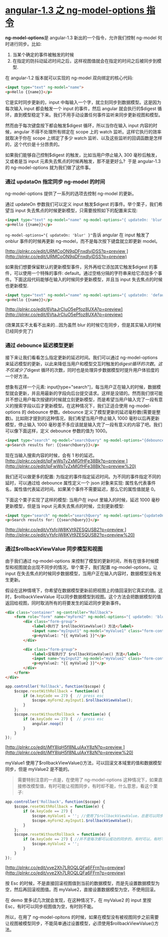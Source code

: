 # [angular-1.3 之 ng-model-options 指令](http://www.cnblogs.com/liulangmao/p/4105157.html)

**ng-model-options**是 angular-1.3 新出的一个指令，允许我们控制 ng-model 何时进行同步。比如:

1.  当某个确定的事件被触发的时候
1.  在指定的防抖动延迟时间之后，这样视图值就会在指定的时间之后被同步到模型.

在 angular-1.2 版本就可以实现的 ng-model 双向绑定的核心代码:

```html
<input type="text" ng-model="name">
<p>Hello {{name}}</p>
```

它是实时同步更新的，input 中每输入一个字，就立刻同步到数据模型。这是因为每次输入 input 都会触发一个 input 的事件，然后 angular 就会执行的$digest 循环，直到模型稳定下来。我们不用手动设置任何事件监听来同步更新视图和模型。

然而由于每次键盘按下都会触发$digest 循环，所以当你在输入 input 内容的时候，angular 不得不处理所有绑定在 scope 上的 watch 监听。这样它执行的效率就取决于你在 scope 上绑定了多少 watch 监听、以及这些监听的回调函数是怎样的，这个代价是十分昂贵的。

如果我们能够自己控制$digest 的触发，比如当用户停止输入 300 毫秒后触发，又或者是当 input 元素失去焦点的时候再触发，那不是更好么?  于是 angular-1.3 的 ng-model-options 就为我们做了这件事。

### 通过 updataOn 指定同步 ng-model 的时间

ng-model-options 提供了一系列的选项去控制 ng-model 的更新。

通过 updateOn 参数我们可以定义 input 触发$digest 的事件。举个栗子，我们希望当 input 失去焦点的时候更新模型，只需要按照如下的配置来实现:

```html
<input type="text" ng-model="name" ng-model-options="{ updateOn: 'blur' }">
<p>Hello {{name}}</p>
```

`ng-model-options="{ updateOn: 'blur' }"`告诉 angular 在 input 触发了 onblur 事件的时候再更新 ng-model，而不是每次按下键盘就立即更新 model。

[http://plnkr.co/edit/URMCoON9qDFnxdlyiDSS?p=preview ](http://plnkr.co/edit/URMCoON9qDFnxdlyiDSS?p=preview)

如果我们想要保留默认的更新模型事件，另外再给它添加其它触发$digest 的事件，可以使用一个特殊的事件: default。通过空格分隔的字符串来给它添加多个事件。下面这段代码能够在输入的时候同步更新模型，并且当 input 失去焦点的时候也更新模型.

```html
<input type="text" ng-model="name" ng-model-options="{ updateOn: 'default blur' }"/>
<p>Hello {{name}}</p>
```

[http://plnkr.co/edit/6VtaJrCIuO5ePfoz8UXA?p=preview](http://plnkr.co/edit/6VtaJrCIuO5ePfoz8UXA?p=preview)

(效果其实不太看不出来的...因为虽然 blur 的时候它在同步，但是其实输入的时候已经同步完了)

### 通过 debounce 延迟模型更新

接下来让我们看看怎么指定更新的延迟时间。我们可以通过 ng-model-options 来延迟模型的更新，以此来降低当用户和模型交互时触发的$digest 循环的次数。这不仅减少了$digest 循环的次数，同时也是处理异步数据模型时提升用户体验度的一个好方法。

想象有这样一个元素: input[type="search"]，每当用户正在输入的时候，数据模型就会更新，并且用最新的字段向后台提交请求。这样是没错的。然而我们很可能并不想让用户每次按键的时候就立刻更新模型，而是希望当用户输入完了一段有意义的搜索字段以后才更新模型。在这种情况下，我们正适合使用 ng-model-options 的 debounce 参数。debounce 定义了模型更新的延迟毫秒数(需要是整数)。比如刚才提到的这种情况，我们希望当用户停止输入 1000 毫秒以后再更新模型，停止输入 1000 毫秒差不多应该就是输入完了一段有意义的内容了吧。我们可以像下面这样，定义 debounce 参数的值为 1000。

```html
<input type="search" ng-model="searchQuery" ng-model-options="{debounce:1000}">
<p>Search results for: {{searchQuery}}</p>
```

现在当输入搜索内容的时候，会有 1 秒的延迟。[http://plnkr.co/edit/lpFwWsTvZxMGfHFe38Bk?p=preview ](http://plnkr.co/edit/lpFwWsTvZxMGfHFe38Bk?p=preview%20)

我们还可以做更多的配置: 为指定的事件指定延迟时间。为不同的事件指定不同的延时，可以通过给 debounce 属性定义一个 json 对象来实现: 属性名代表事件名，属性值代表延迟时间。如果某个事件不需要延迟，那么它的属性值就是 0。

下面这个栗子实现了这样的模型: 当用户在 input 里输入的时候，延迟 1000 毫秒更新模型，但是当 input 元素失去焦点的时候，立刻更新模型:

```html
<input type="search" ng-model="searchQuery" ng-model-options="{updateOn:'default blur'，debounce:{default:1000，blur:0}}">
<p>Search results for: {{searchQuery}}</p>
```

[http://plnkr.co/edit/yYsfcjW8KVt9ZESQUSB2?p=preview ](http://plnkr.co/edit/yYsfcjW8KVt9ZESQUSB2?p=preview%20)

### 通过$rollbackViewValue 同步模型和视图

由于我们通过 ng-model-options 来控制了模型的更新时间，所有在很多时候模型和视图就会出现不同步的情况。举个栗子，我们配置 ng-model-options，让 input 在失去焦点的时候同步数据模型，当用户正在输入内容时，数据模型没有发生更新。

假设在这种情境下，你希望在数据模型更新前把视图上的值回滚到它真实的值。这时，$rollbackViewValue 可以同步数据模型到视图。这个方法会把数据模型的值返回给视图，同时取消所有的将要发生的延迟同步更新事件。

```html
<div class="container" ng-controller="Rollback">
    <form role="form" name="myForm2" ng-model-options="{ updateOn: 'blur' }">
        <div class="form-group">
            <label>执行了 $rollbackViewValue() 方法</label>
            <input name="myInput1" ng-model="myValue1" class="form-control" ng-keydown="resetWithRollback($event)">
            <p>myValue1: "{{ myValue1 }}"</p>
        </div>

        <div class="form-group">
            <label>没有执行了 $rollbackViewValue() 方法</label>
            <input name="myInput2" ng-model="myValue2" class="form-control" ng-keydown="resetWithoutRollback($event)">
            <p>myValue2: "{{ myValue2 }}"</p>
        </div>
    </form>
</div>
```

```javascript
app.controller('Rollback'，function($scope) {
    $scope.resetWithRollback = function(e) {
        if (e.keyCode == 27) {  // press esc
            $scope.myForm2.myInput1.$rollbackViewValue();
        }
    };
    $scope.resetWithoutRollback = function(e) {
        if (e.keyCode == 27) {  // press esc
            angular.noop()
        }
    }
});
```

[http://plnkr.co/edit/iMY8IqH5f8NLuIAxY8zN?p=preview ](http://plnkr.co/edit/iMY8IqH5f8NLuIAxY8zN?p=preview%20)

myValue1 使用了$rollbackViewValue()方法，可以回滚文本域里的值和数据模型同步，但是 myValue2 是不能的。

> 需要特别注意的一点是，在使用了 ng-model-options 这种情况下，如果直接修改模型值，有时可能让视图同步，有时却不能，什么意思，看这个栗子:

```javascript
app.controller('Rollback'，function($scope) {
    $scope.resetWithRollback = function(e) {
        if (e.keyCode == 27) {
            $scope.myValue1 = ''; //使用了$rollbackViewValue，总是可以同步视图，清空myValue1值
            $scope.myForm2.myInput1.$rollbackViewValue();
        }
    };
    $scope.resetWithoutRollback = function(e) {
        if (e.keyCode == 27) { //并不是每次都可以成功的同步的，有时可以，有时不可以.
            $scope.myValue2 = '';
        }
    }
});
```

[http://plnkr.co/edit/vve2Xh7LROQLQFa6FFrn?p=preview](http://plnkr.co/edit/vve2Xh7LROQLQFa6FFrn?p=preview)

按 Esc 的时候，不是直接回滚视图值到当前的数据模型，而是先设置数据模型为空，然后再回滚视图值。而 myValue2，直接设置数据模型为空，不使用回滚。

在 demo 里多试几次就会发现，在这种情况下，在 myValue2 的 input 里按 Esc，有时可以同步视图值为空，有时则不能。

所以，在用了 ng-model-opitons 的时候，如果在模型没有被视图同步之前需要让视图被模型同步，不能简单通过设置模型，必须使用$rollbackViewValue()方法。
